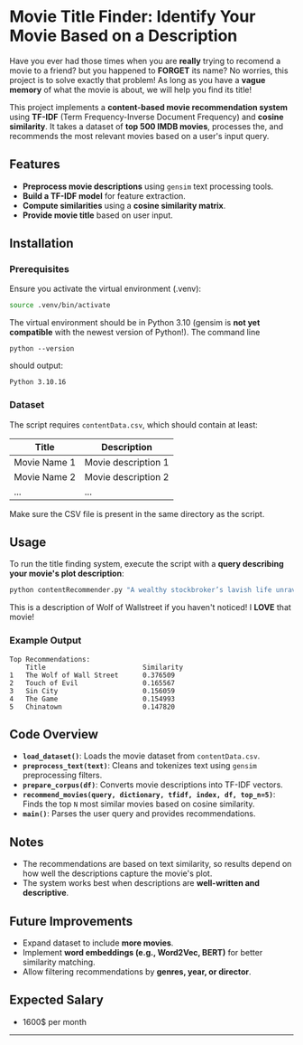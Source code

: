 # Movie Title Finder: Identify Your Movie Based on a Description
Have you ever had those times when you are **really** trying to recomend a movie to a friend? but you happened to **FORGET** its name? No worries, this project is to solve exactly that problem! As long as you have a **vague memory** of what the movie is about, we will help you find its title!

This project implements a **content-based movie recommendation system** using **TF-IDF** (Term Frequency-Inverse Document Frequency) and **cosine similarity**. It takes a dataset of **top 500 IMDB movies**, processes the, and recommends the most relevant movies based on a user's input query.

## Features

- **Preprocess movie descriptions** using `gensim` text processing tools.
- **Build a TF-IDF model** for feature extraction.
- **Compute similarities** using a **cosine similarity matrix**.
- **Provide movie title** based on user input.

## Installation

### Prerequisites

Ensure you activate the virtual environment (.venv):

```bash
source .venv/bin/activate
```

The virtual environment should be in Python 3.10 (gensim is **not yet compatible** with the newest version of Python!).
The command line 
```
python --version
```
should output:
```
Python 3.10.16
```

### Dataset

The script requires `contentData.csv`, which should contain at least:

| Title | Description |
|-------|------------|
| Movie Name 1 | Movie description 1 |
| Movie Name 2 | Movie description 2 |
| ...   | ...  |

Make sure the CSV file is present in the same directory as the script.

## Usage

To run the title finding system, execute the script with a **query describing your movie's plot description**:

```bash
python contentRecommender.py "A wealthy stockbroker’s lavish life unravels amid crime and corruption."
```

This is a description of Wolf of Wallstreet if you haven't noticed! I **LOVE** that movie!

### Example Output

```
Top Recommendations:
    Title                        Similarity
1   The Wolf of Wall Street      0.376509
2   Touch of Evil                0.165567
3   Sin City                     0.156059
4   The Game                     0.154993
5   Chinatown                    0.147820
```

## Code Overview

- **`load_dataset()`**: Loads the movie dataset from `contentData.csv`.
- **`preprocess_text(text)`**: Cleans and tokenizes text using `gensim` preprocessing filters.
- **`prepare_corpus(df)`**: Converts movie descriptions into TF-IDF vectors.
- **`recommend_movies(query, dictionary, tfidf, index, df, top_n=5)`**: Finds the top `N` most similar movies based on cosine similarity.
- **`main()`**: Parses the user query and provides recommendations.

## Notes

- The recommendations are based on text similarity, so results depend on how well the descriptions capture the movie's plot.
- The system works best when descriptions are **well-written and descriptive**.


## Future Improvements

- Expand dataset to include **more movies**.
- Implement **word embeddings (e.g., Word2Vec, BERT)** for better similarity matching.
- Allow filtering recommendations by **genres, year, or director**.

## Expected Salary
- 1600$ per month
---
